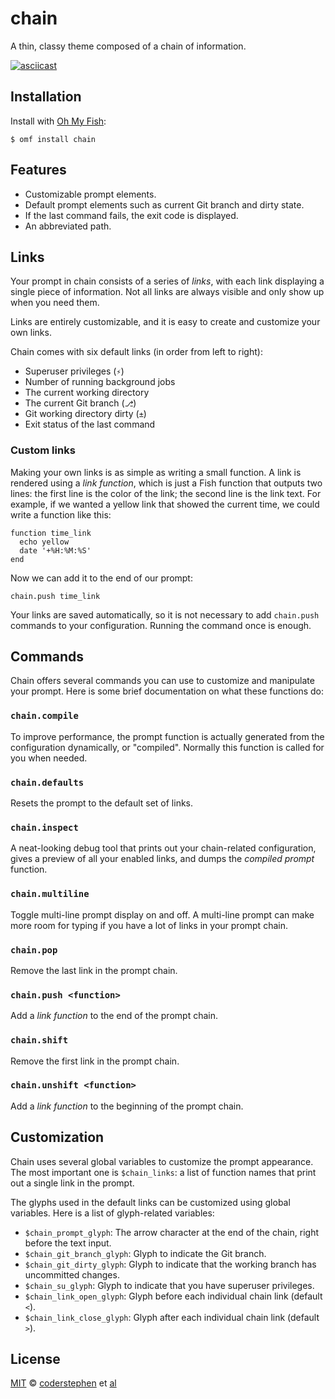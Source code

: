 # chain
A thin, classy theme composed of a chain of information.

[![asciicast](https://asciinema.org/a/129cyab1j0ou83fhaofg8hs2n.png)](https://asciinema.org/a/129cyab1j0ou83fhaofg8hs2n)


## Installation
Install with [Oh My Fish][omf]:

```fish
$ omf install chain
```


## Features
- Customizable prompt elements.
- Default prompt elements such as current Git branch and dirty state.
- If the last command fails, the exit code is displayed.
- An abbreviated path.


## Links
Your prompt in chain consists of a series of *links*, with each link displaying a single piece of information. Not all links are always visible and only show up when you need them.

Links are entirely customizable, and it is easy to create and customize your own links.

Chain comes with six default links (in order from left to right):

- Superuser privileges (`⚡`)
- Number of running background jobs
- The current working directory
- The current Git branch (`⎇`)
- Git working directory dirty (`±`)
- Exit status of the last command

### Custom links
Making your own links is as simple as writing a small function. A link is rendered using a _link function_, which is just a Fish function that outputs two lines: the first line is the color of the link; the second line is the link text. For example, if we wanted a yellow link that showed the current time, we could write a function like this:

```fish
function time_link
  echo yellow
  date '+%H:%M:%S'
end
```

Now we can add it to the end of our prompt:

```fish
chain.push time_link
```

Your links are saved automatically, so it is not necessary to add `chain.push` commands to your configuration. Running the command once is enough.


## Commands
Chain offers several commands you can use to customize and manipulate your prompt. Here is some brief documentation on what these functions do:

### `chain.compile`
To improve performance, the prompt function is actually generated from the configuration dynamically, or "compiled". Normally this function is called for you when needed.

### `chain.defaults`
Resets the prompt to the default set of links.

### `chain.inspect`
A neat-looking debug tool that prints out your chain-related configuration, gives a preview of all your enabled links, and dumps the _compiled prompt_ function.

### `chain.multiline`
Toggle multi-line prompt display on and off. A multi-line prompt can make more room for typing if you have a lot of links in your prompt chain.

### `chain.pop`
Remove the last link in the prompt chain.

### `chain.push <function>`
Add a _link function_ to the end of the prompt chain.

### `chain.shift`
Remove the first link in the prompt chain.

### `chain.unshift <function>`
Add a _link function_ to the beginning of the prompt chain.


## Customization
Chain uses several global variables to customize the prompt appearance. The most important one is `$chain_links`: a list of function names that print out a single link in the prompt.

The glyphs used in the default links can be customized using global variables. Here is a list of glyph-related variables:

- `$chain_prompt_glyph`: The arrow character at the end of the chain, right before the text input.
- `$chain_git_branch_glyph`: Glyph to indicate the Git branch.
- `$chain_git_dirty_glyph`: Glyph to indicate that the working branch has uncommitted changes.
- `$chain_su_glyph`: Glyph to indicate that you have superuser privileges.
- `$chain_link_open_glyph`: Glyph before each individual chain link (default `<`).
- `$chain_link_close_glyph`: Glyph after each individual chain link (default `>`).


## License
[MIT][mit] © [coderstephen][author] et [al][contributors]

[mit]:            http://opensource.org/licenses/MIT
[author]:         https://github.com/coderstephen
[contributors]:   https://github.com/coderstephen/theme-chain/graphs/contributors
[omf]:            https://github.com/oh-my-fish/oh-my-fish
